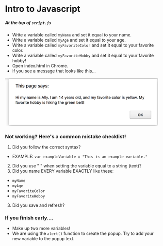 # Intro to Javascript
##### At the top of `script.js`
* Write a variable called `myName` and set it equal to your name.
* Write a variable called `myAge` and set it equal to your age.
* Write a variable called `myFavoriteColor` and set it equal to your favorite color.
* Write a variable called `myFavoriteHobby` and set it equal to your favorite hobby!
* Open index.html in Chrome.
* If you see a message that looks like this...

![message](/images/message.png)

### Not working? Here's a common mistake checklist!
1. Did you follow the correct syntax?
  * EXAMPLE:  `var exampleVariable = "This is an example variable."`
2. Did you use " " when setting the variable equal to a string (text)?
3. Did you name EVERY variable EXACTLY like these:
  * `myName`
  * `myAge`
  * `myFavoriteColor`
  * `myFavoriteHobby`
3. Did you save and refresh?

### If you finish early....
* Make up two more variables!
* We are using the `alert()` function to create the popup. Try to add your new variable to the popup text.
